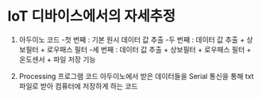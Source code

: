 # IoT 디바이스에서의 자세추정

1. 아두이노 코드
-첫 번째 : 기본 원시 데이터 값 추출
-두 번째 : 데이터 값 추출 + 상보필터 + 로우패스 필터
-세 번째 : 데이터 값 추출 + 상보필터 + 로우패스 필터 + 온도센서 + 파일 저장 기능

2. Processing 프로그램 코드
아두이노에서 받은 데이터들을 Serial 통신을 통해 txt파일로 받아 컴퓨터에 저장하게 하는 코드
